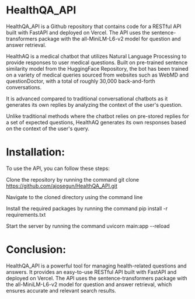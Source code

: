 # HealthQA_API

HealthQA_API is a Github repository that contains code for a RESTful API built with FastAPI and deployed on Vercel. The API uses the sentence-transformers package with the all-MiniLM-L6-v2 model for question and answer retrieval.

HealthAQ is a medical chatbot that utilizes Natural Language Processing to provide responses to user medical questions. Built on pre-trained sentence similarity model from the HuggingFace Repository, the bot has been trained on a variety of medical queries sourced from websites such as WebMD and questionDoctor, with a total of roughly 30,000 back-and-forth conversations. 

It is advanced compared to traditional conversational chatbots as it generates its own replies by analyzing the context of the user's question.

Unlike traditional methods where the chatbot relies on pre-stored replies for a set of expected questions, HealthAQ generates its own responses based on the context of the user's query.

# Installation:

To use the API, you can follow these steps:

Clone the repository by running the command git clone https://github.com/ajosegun/HealthQA_API.git

Navigate to the cloned directory using the command line

Install the required packages by running the command pip install -r requirements.txt

Start the server by running the command uvicorn main:app --reload

# Conclusion:

HealthQA_API is a powerful tool for managing health-related questions and answers. It provides an easy-to-use RESTful API built with FastAPI and deployed on Vercel. The API uses the sentence-transformers package with the all-MiniLM-L6-v2 model for question and answer retrieval, which ensures accurate and relevant search results. 
